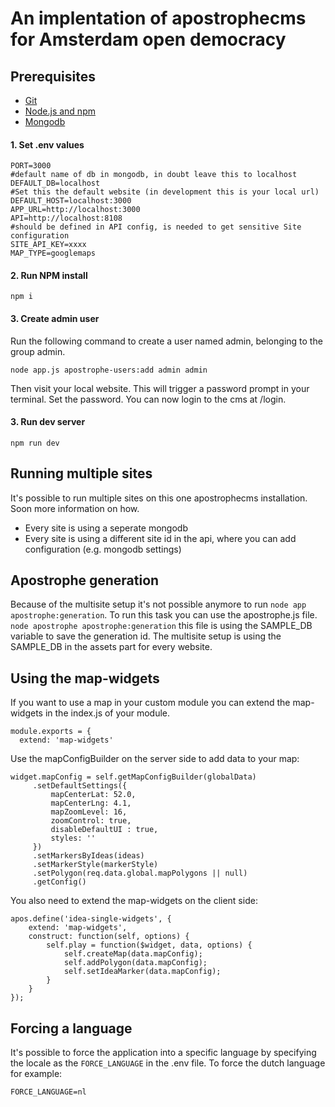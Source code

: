 # An implentation of apostrophecms for Amsterdam open democracy

## Prerequisites
 - [Git](https://git-scm.com/)
 - [Node.js and npm](https://nodejs.org/en/)
 - [Mongodb](https://www.mongodb.com/)


#### 1. Set .env values
```
PORT=3000
#default name of db in mongodb, in doubt leave this to localhost
DEFAULT_DB=localhost
#Set this the default website (in development this is your local url)
DEFAULT_HOST=localhost:3000
APP_URL=http://localhost:3000
API=http://localhost:8108
#should be defined in API config, is needed to get sensitive Site configuration
SITE_API_KEY=xxxx
MAP_TYPE=googlemaps
```

#### 2. Run NPM install

```
npm i
```


#### 3. Create admin user

Run the following command to create a user named admin, belonging to the group admin.

```
node app.js apostrophe-users:add admin admin
```

Then visit your local website. This will trigger a password prompt in your terminal. Set the password.
You can now login to the cms at /login.


#### 3. Run dev server

```
npm run dev
```

## Running multiple sites
It's possible to run multiple sites on this one apostrophecms installation. Soon more information on how.

- Every site is using a seperate mongodb 
- Every site is using a different site id in the api, where you can add configuration (e.g. mongodb settings)

## Apostrophe generation
Because of the multisite setup it's not possible anymore to run `node app apostrophe:generation`. To run this task you can use the apostrophe.js file. 
`node apostrophe apostrophe:generation` this file is using the SAMPLE_DB variable to save the generation id. 
The multisite setup is using the SAMPLE_DB in the assets part for every website. 

## Using the map-widgets
If you want to use a map in your custom module you can extend the map-widgets in the index.js of your module. 
```
module.exports = {
  extend: 'map-widgets'
```
Use the mapConfigBuilder on the server side to add data to your map:
```
widget.mapConfig = self.getMapConfigBuilder(globalData)
     .setDefaultSettings({
         mapCenterLat: 52.0,
         mapCenterLng: 4.1,
         mapZoomLevel: 16,
         zoomControl: true,
         disableDefaultUI : true,
         styles: ''
     })
     .setMarkersByIdeas(ideas)
     .setMarkerStyle(markerStyle)
     .setPolygon(req.data.global.mapPolygons || null)
     .getConfig()
 ```
You also need to extend the map-widgets on the client side:
```
apos.define('idea-single-widgets', {
    extend: 'map-widgets',
    construct: function(self, options) {
        self.play = function($widget, data, options) {          
            self.createMap(data.mapConfig);
            self.addPolygon(data.mapConfig);
            self.setIdeaMarker(data.mapConfig);
        }
    }
});
```

## Forcing a language
It's possible to force the application into a specific language by specifying the locale as the `FORCE_LANGUAGE` in the .env file.
To force the dutch language for example:
```
FORCE_LANGUAGE=nl
```
